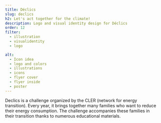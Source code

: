 ```yaml
---
title: Déclics
slug: declics
h2: Let's act together for the climate!
description: Logo and visual identity design for Déclics
order: 12
filter:
  - illustration
  - visualidentity
  - logo

alt:
  - Icon idea
  - logo and colors
  - illustrations
  - icons
  - flyer cover
  - flyer inside
  - poster
---
```

Declics is a challenge organized by the CLER (network for energy transition). Every year, it brings together many families who want to reduce their energy consumption. The challenge accompanies these families in their transition thanks to numerous educational materials.
